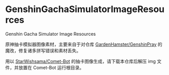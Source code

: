 # GenshinGachaSimulatorImageResources

Genshin Gacha Simulator Image Resources

原神抽卡模拟器图像素材，主要来自于对仓库 [GardenHamster/GenshinPray](https://github.com/GardenHamster/GenshinPray) 的魔改，修复诸多拼写错误和素材丢失。

用以 [StarWishsama/Comet-Bot](https://github.com/StarWishsama/Comet-Bot) 的抽卡图像生成，请下载本仓库后解压 img 文件，并放置在 Comet-Bot 运行根目录。
